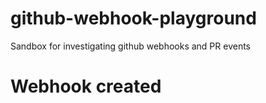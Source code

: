 # github-webhook-playground
Sandbox for investigating github webhooks and PR events

# Webhook created
